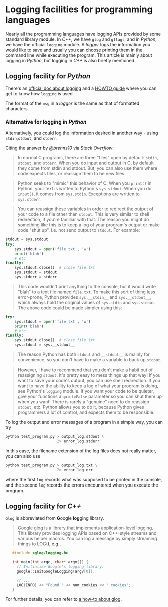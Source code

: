 # Logging facilities for programming languages

Nearly all the programming languages have logging APIs provided by some standard library module. In _C++_, we have
`glog` and `gflags`, and in _Python_, we have the official `logging` module. A _logger_ logs the information you would
like to save and usually you can choose printing them in the command line while executing the program.
This article is mainly about logging in _Python_, but logging in _C++_ is also briefly mentioned.

## Logging facility for _Python_

There's an [official doc about logging](https://docs.python.org/3/library/logging.html) and a [HOWTO guide](https://docs.python.org/3/howto/logging.html) where you can get to know how 
`logging` is used.

The format of the `msg` in a _logger_ is the same as that of formatted characters.

### Alternative for logging in _Python_

Alternatively, you could log the information desired in another way - using `stdin`,`stdout`, and `stderr`.

Citing the answer by _@brenns10_ via _Stack Overflow_:
> In normal C programs, there are three "files" open by default: `stdin`, `stdout`, and `stderr`. When you do input and output in C, by default they come from stdin and stdout. But, you can also use them where code expects files, or reassign them to be new files.

> Python seeks to "mimic" this behavior of C. When you `print()` in Python, your text is written to Python's `sys.stdout`. When you do `input()`, it comes from `sys.stdin`. Exceptions are written to `sys.stderr`.

> You can reassign these variables in order to redirect the output of your code to a file other than `stdout`. This is very similar to shell redirection, if you're familiar with that. The reason you might do something like this is to keep a log of your program's output or make code "shut up", i.e. not send output to `stdout`. For example:

```python
stdout = sys.stdout
try:
    sys.stdout = open('file.txt', 'w')
    print('blah')
    # etc
finally:
    sys.stdout.close()  # close file.txt
    sys.stdout = stdout
    sys.stderr = stderr
``` 

>This code wouldn't print anything to the console, but it would write "blah" to a text file named `file.txt`. To make this sort of thing less error-prone, Python provides `sys.__stdin__` and `sys.__stdout__`, which always hold the original values of `sys.stdin` and `sys.stdout`. The above code could be made simpler using this:

```python
try:
    sys.stdout = open('file.txt', 'w')
    print('blah')
    # etc
finally:
    sys.stdout.close()  # close file.txt
    sys.stdout = sys.__stdout__
```

>The reason Python has both `stdout` and `__stdout__` is mainly for convenience, so you don't have to make a variable to back up `stdout`.

>However, I have to recommend that you don't make a habit out of reassigning `stdout`. It's pretty easy to mess things up that way! If you want to save your code's output, you can use shell redirection. If you want to have the ability to keep a log of what your program is doing, see Python's `logging` module. If you want your code to be quieter, give your functions a `quiet=False` parameter so you can shut them up when you want! There is rarely a "genuine" need to do reassign `stdout`, etc. Python allows you to do it, because Python gives programmers a lot of control, and expects them to be responsible.

To log the output and error messages of a program in a simple way, you can try

```python
python test_program.py > output_log.stdout \
                       2> error_log.stderr
```
In this case, the filename extension of the log files does not really matter, you can also use
```python
python test_program.py > output_log.txt \
                       2> error_log.err
```
where the first `log` records what was supposed to be printed in the console, and the second `log` records the errors encountered when you execute the program.


## Logging facility for _C++_

`Glog` is abbreviated from **G**oogle **log**ging library.

> Google glog is a library that implements application-level logging. This library provides logging APIs based on C++-style streams and various helper macros. You can log a message by simply streaming things to LOG(<a particular severity level>), e.g.,

```C++
   #include <glog/logging.h>

   int main(int argc, char* argv[]) {
     // Initialize Google's logging library.
     google::InitGoogleLogging(argv[0]);

     // ...
     LOG(INFO) << "Found " << num_cookies << " cookies";
   }
```

For further details, you can refer to [a how-to about glog](https://hpc.nih.gov/development/glog.html).

